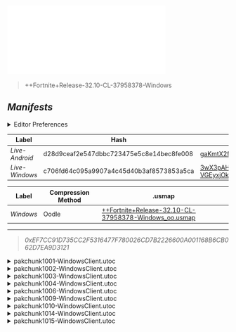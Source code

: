 <a href="#manifests">
  <img style="pointer-events: none" src="https://raw.githubusercontent.com/Tectors/fn-archive/master/.github/source/dependents/gen.32.10.svg" width="360" height="155"\>
</a>

 >  
  
  > ++Fortnite+Release-32.10-CL-37958378-Windows

## *Manifests*
<details>
  <summary>Editor Preferences</summary>

 > 
    ((Value="0x5779105D7847476415922F243A631C42D6D1794E48FDA4B6E1B67A8FA87E3681",Guid="28415C253906F793828C5BFDE29021EE"),(Value="0x25BDEC2CAB31B09C229FE950E14EEBECDF6538537ACC05220ACA3B98C4B9B3E4",Guid="38520288A2C9F2B156356BC34A111E4A"),(Value="0xF9ED304B8BA91D65A0136A6DAC0FF40B96B5EEC3C02EF5BE987B614554D93F76",Guid="505B0CFC5F0C2722538390A1B86CD96B"),(Value="0x35807412DE2BA68098D19F79BC91FA097D55F0FE291217AA0333C34158770011",Guid="55E06C93E20E98E33AEDD3921554723E"),(Value="0x0ACFE0BD2641853A65EBA7FD24CBB1ADA6152078029660C3D21F44E7A1B048BC",Guid="5F74F41AAAD2E45F585927189BFC6797"),(Value="0x9A3BD9D3E61854E5122C752571C48A60BB928D8F10AC4F7CA41BA34A3C643CD1",Guid="843941134EFB5150EF52025C3D45201B"),(Value="0x5BE67D2F4451905CC94E8EA3C9E8161A3DE1394C92AD31D92983EDA797C24788",Guid="8E86BC326698EE02BF7B17C5C59B7D49"),(Value="0xF72151596E1C41EED33D590C6D84B406495152C210A301CCDD7BC257C34DC0B7",Guid="D8A7FC9D965E9DE5EB1D392DF5D316F2"),(Value="0xBB422C88684F3C1D9BEF1C6AFAA5B185265B5D325CA7EBA9A73C1A0DE67316A2",Guid="E436CFD103805186E3B21D8F07408A01"))
</details>

| Label | Hash | Route |
| - | - | - |
| *Live-Android* | d28d9ceaf2e547dbbc723475e5c8e14bec8fe008 | [gaKmtX2foKBDUIOlbEu4nl7Z8mrA3A](https://github.com/Tectors/fn-archive/blob/master/manifests/gaKmtX2foKBDUIOlbEu4nl7Z8mrA3A.manifest) |
| *Live-Windows* | c706fd64c095a9907a4c45d40b3af8573853a5ca | [3wX3pAHwSaZ8L0-VGEyxjOkXwfIihg](https://github.com/Tectors/fn-archive/blob/master/manifests/3wX3pAHwSaZ8L0-VGEyxjOkXwfIihg.manifest) |


| Label | Compression Method | .usmap |
| - | - | - |
| *Windows* | Oodle | [++Fortnite+Release-32.10-CL-37958378-Windows_oo.usmap](https://github.com/Tectors/fn-archive/blob/master/manifests/mappings/++Fortnite+Release-32.10-CL-37958378-Windows_oo.usmap) |

---

> *0xEF7CC91D735CC2F5316477F780026CD7B2226600A001168B6CB062D7EA9D3121*

<details>
  <summary>pakchunk1001-WindowsClient.utoc</summary>

 > 
    0x5779105D7847476415922F243A631C42D6D1794E48FDA4B6E1B67A8FA87E3681
    KEYCHAIN: 28415C253906F793828C5BFDE29021EE:V3kQXXhHR2QVki8kOmMcQtbReU5I/aS24bZ6j6h+NoE=

  </details>

<details>
  <summary>pakchunk1002-WindowsClient.utoc</summary>

 > 
    0x25BDEC2CAB31B09C229FE950E14EEBECDF6538537ACC05220ACA3B98C4B9B3E4
    KEYCHAIN: 38520288A2C9F2B156356BC34A111E4A:Jb3sLKsxsJwin+lQ4U7r7N9lOFN6zAUiCso7mMS5s+Q=

  </details>

<details>
  <summary>pakchunk1003-WindowsClient.utoc</summary>

 > 
    0xF9ED304B8BA91D65A0136A6DAC0FF40B96B5EEC3C02EF5BE987B614554D93F76
    KEYCHAIN: 505B0CFC5F0C2722538390A1B86CD96B:+e0wS4upHWWgE2ptrA/0C5a17sPALvW+mHthRVTZP3Y=

  </details>

<details>
  <summary>pakchunk1004-WindowsClient.utoc</summary>

 > 
    0x35807412DE2BA68098D19F79BC91FA097D55F0FE291217AA0333C34158770011
    KEYCHAIN: 55E06C93E20E98E33AEDD3921554723E:NYB0Et4rpoCY0Z95vJH6CX1V8P4pEheqAzPDQVh3ABE=

  <img src="https://raw.githubusercontent.com/Tectors/fn-archive/master/.github/source/dependents/referred/Pickaxe_ClayPlug.svg" width="100"> <img src="https://raw.githubusercontent.com/Tectors/fn-archive/master/.github/source/dependents/referred/EID_ClayPlug_Graffiti.svg" width="100"> <img src="https://raw.githubusercontent.com/Tectors/fn-archive/master/.github/source/dependents/referred/EID_ClayPlug.svg" width="100"> <img src="https://raw.githubusercontent.com/Tectors/fn-archive/master/.github/source/dependents/referred/Character_ClayPlug.svg" width="100"> <img src="https://raw.githubusercontent.com/Tectors/fn-archive/master/.github/source/dependents/referred/Backpack_ClayPlug.svg" width="100"> 
</details>

<details>
  <summary>pakchunk1006-WindowsClient.utoc</summary>

 > 
    0x0ACFE0BD2641853A65EBA7FD24CBB1ADA6152078029660C3D21F44E7A1B048BC
    KEYCHAIN: 5F74F41AAAD2E45F585927189BFC6797:Cs/gvSZBhTpl66f9JMuxraYVIHgClmDD0h9E56GwSLw=

  <img src="https://raw.githubusercontent.com/Tectors/fn-archive/master/.github/source/dependents/referred/EID_BeachBreak.svg" width="100"> 
</details>

<details>
  <summary>pakchunk1009-WindowsClient.utoc</summary>

 > 
    0x9A3BD9D3E61854E5122C752571C48A60BB928D8F10AC4F7CA41BA34A3C643CD1
    KEYCHAIN: 843941134EFB5150EF52025C3D45201B:mjvZ0+YYVOUSLHUlccSKYLuSjY8QrE98pBujSjxkPNE=

  </details>

<details>
  <summary>pakchunk1010-WindowsClient.utoc</summary>

 > 
    0x5BE67D2F4451905CC94E8EA3C9E8161A3DE1394C92AD31D92983EDA797C24788
    KEYCHAIN: 8E86BC326698EE02BF7B17C5C59B7D49:W+Z9L0RRkFzJTo6jyegWGj3hOUySrTHZKYPtp5fCR4g=

  </details>

<details>
  <summary>pakchunk1014-WindowsClient.utoc</summary>

 > 
    0xF72151596E1C41EED33D590C6D84B406495152C210A301CCDD7BC257C34DC0B7
    KEYCHAIN: D8A7FC9D965E9DE5EB1D392DF5D316F2:9yFRWW4cQe7TPVkMbYS0BklRUsIQowHM3XvCV8NNwLc=

  <img src="https://raw.githubusercontent.com/Tectors/fn-archive/master/.github/source/dependents/referred/EID_Prelude.svg" width="100"> 
</details>

<details>
  <summary>pakchunk1015-WindowsClient.utoc</summary>

 > 
    0xBB422C88684F3C1D9BEF1C6AFAA5B185265B5D325CA7EBA9A73C1A0DE67316A2
    KEYCHAIN: E436CFD103805186E3B21D8F07408A01:u0IsiGhPPB2b7xxq+qWxhSZbXTJcp+uppzwaDeZzFqI=

  </details>

